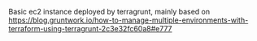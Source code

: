 Basic ec2 instance deployed by terragrunt, mainly based on https://blog.gruntwork.io/how-to-manage-multiple-environments-with-terraform-using-terragrunt-2c3e32fc60a8#e777
